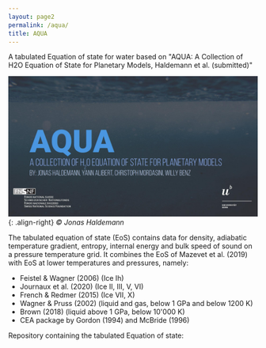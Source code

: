 ```yaml
---
layout: page2
permalink: /aqua/
title: AQUA
---
```

A tabulated Equation of state for water based on "AQUA: A Collection of H2O Equation of State for Planetary Models, Haldemann et al. (submitted)"

![ /assets/pictures/AQUA_title.jpg](/assets/pictures/AQUA_title.jpg){: .align-right}
*© Jonas Haldemann*

The tabulated equation of state (EoS) contains data for density, adiabatic temperature gradient, entropy, internal energy and bulk speed of sound on a pressure temperature grid. It combines the EoS of Mazevet et al. (2019) with EoS at lower temperatures and pressures, namely:

+ Feistel & Wagner (2006) (Ice Ih)
+ Journaux et al. (2020) (Ice II, III, V, VI)
+ French & Redmer (2015) (Ice VII, X)
+ Wagner & Pruss (2002) (liquid and gas, below 1 GPa and below 1200 K)
+ Brown (2018) (liquid above 1 GPa, below 10'000 K)
+ CEA package by Gordon (1994) and McBride (1996)

Repository containing the tabulated Equation of state: <a class="social-icon" href="https://github.com/mnijh/aqua"><i class="fab fa-github fa-2x" title="https://github.com/mnijh/aqua"></i></a>

